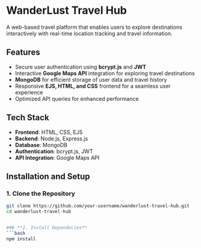 # **WanderLust Travel Hub**  

A web-based travel platform that enables users to explore destinations interactively with real-time location tracking and travel information.  

## **Features**  
- Secure user authentication using **bcrypt.js** and **JWT**  
- Interactive **Google Maps API** integration for exploring travel destinations  
- **MongoDB** for efficient storage of user data and travel history  
- Responsive **EJS, HTML, and CSS** frontend for a seamless user experience  
- Optimized API queries for enhanced performance  

## **Tech Stack**  
- **Frontend**: HTML, CSS, EJS  
- **Backend**: Node.js, Express.js  
- **Database**: MongoDB  
- **Authentication**: bcrypt.js, JWT  
- **API Integration**: Google Maps API  

## **Installation and Setup**  

### **1. Clone the Repository**  
```bash
git clone https://github.com/your-username/wanderlust-travel-hub.git
cd wanderlust-travel-hub


### **2. Install Dependecies**
```bash
npm install 
